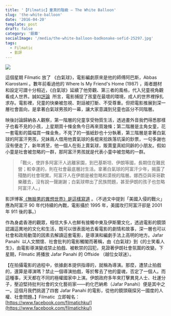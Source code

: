 ```yaml
---
title: '【Filmatic】童真的階級 — The White Balloon'
slug: 'the-white-balloon'
date: '2016-04-20'
template: post
draft: false
category: '銀幕'
socialImage: '/media/the-white-balloon-badkonake-sefid-25297.jpg'
tags:
  - Filmatic
  - 影評
---
```


![](/media/the-white-balloon-badkonake-sefid-25297.jpg)

這個星期 Filmatic 放了 《白氣球》，電影編劇原來是他的師傅阿巴斯，Abbas Kiarostami 。數年前看過他的 Where Is My Friend's Home (1987) ，兩者題材和設定可謂十分相近，《白氣球》延續了他旁觀、第三者的風格，代入兒童視角觀看成人世界。誠如[評論](http://filmint.nu/?p=1574)  所言，電影捕捉了孩童在最壞的環境，成人的世界裡掙扎求存。電影裡，兒童的快樂被忽視、對話被打斷、不受尊重。但把電影推展到深一層社會面向，是拿著白氣球男孩的一幕，讓大家意識到兒童也區分不同階層。

映後討論歸納各人觀察，第一階層的兒童享受物質生活，透過畫外音我們得悉那樣子也看不見的小孩，上星期買十條金魚今日再來買幾條；第二階層是主角女童，花一套電影的篇幅買一條金魚，不見了的一張紙鈔也十分執著，第三階層是拿著白氣球的阿富汗男孩，兄妹兩人借用他賣氣球的長棍來拾跌落坑渠的鈔票，一句多謝也沒有便走了，新年將至，他一個人在街上賣氣球，販賣童真給同齡的小朋友。假如小童是社會被忽略的一群，那阿富汗男孩就是代表小童中被忽略的一群。

> 「戰火，使許多阿富汗人逃離家園，到巴基斯坦、伊朗等國，長期住在難民營；較幸運的，則在社會最底層討生活。拿著白氣球的阿富汗少年，揭露了殘酷的社會現實。阿富汗人在伊朗是被忽略和漠視的階層。娜西亞與哥哥歡樂離去，沒有說一聲謝謝；白氣球帶出了民族問題，甚至伊朗的孩子也忽略阿富汗人。」

影評博客[《無臉男的異想世界》是這樣寫道](http://blog.udn.com/dk1858camry/6223407) 。（不過文中提到「美國入侵的戰火」應為阿富汗 90 年代持續的內戰，電影攝於 1995 年，美國攻打阿富汗卻是 2001 年 911 後的事。）

作為身處香港的觀眾，相信大多人也鮮有接觸中東及伊斯蘭文化，透過電影的鏡頭認識這異地的文化和生活，既可以很表面地去看電影的劇情和故事，深一層也可以社會和政局動蕩的因素去解讀這套電影，是導演和編劇手法上高明的地方。Jafar Panahi  以人文關懷、社會批判的電影觸閣而著稱，由《白氣球》到《的士笑看人生》，由電影導演變成禁止拍戲、被軟禁的囚犯，見證著伊朗社會氛圍的改變。下星期，Filmatic 將播放 Jafar Panahi 的 Offside （越位女球迷）。

【在拍攝電影的過程中，依據劇本提供指導的，就稱為導演。那麼，遭禁止拍戲的，還算是導演嗎？禁止一個導演拍戲，等於奪去了他的靈魂，否定了一個人。而這種事，天天都在不同的極權國家中上演。伊朗政府多年來打擊異見人士、社運分子，壓迫堅持批判社會的文化藝術家——約化巴納希（Jafar Panahi）便是其中之一。這個月我們挑選了四套 Jafar Panahi 的電影，從他的鏡頭窺探另一國度的人權、社會問題。】Filmatic  立即報名：[https://www.facebook.com/filmatichku/](https://www.facebook.com/filmatichku/)
